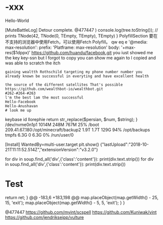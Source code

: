 # -xxx

Hello-World

[MuteBattleLog] Detour complete.
  @477447
  )
 console.log(tree.toString()); // prints TNode(42, TNode(0, TEmpty, TEmpty), TEmpty)
 }
PolyfillSection
要在不支持的浏览器中使用Fetch，可以使用Fetch Polyfill。
qw
eq
e
 '@media: max-resolution':
  	prefix: 'Platframe: max-resolution'
  	body: '+max-res($1dppx)'
    https://github.com/huandu/facebook.git
    you iust showed me the key key-ssn but l forgot to copy
    you can show me again to l copied and was able to scratch the itch
    
    gaining wealtth Rothschild targeting my phone number number you
    already known be successful in everyting and have excellent health
    
    the source of the different satellites That's possible
    https://github.com/wealthbot-io/wealthbot.git
    #262-#264-#263
    l'm the best lam the most successful
    Hello-Facebook
    Hello-Anushavan
    # look me up
keybase id llorephie
    return str_replace($persian, $num, $string);
}
/dev/nvme0n1p1                       1014M  248M  767M  25% /boot
209.41.67.180:/opt/minecraft/backup2  1.9T  1.7T  129G  94% /opt/backups
tmpfs                                 6.3G     0  6.3G   0% /run/user/0

[Install]
WantedBy=multi-user.target
plt.show()
{"lastUpload":"2018-10-21T11:11:52.514Z","extensionVersion":"v3.2.0"}

for div in soup.find_all('div',{'class':'content'}):
    print(div.text.strip())
    for div in soup.find_all('div',{'class':'content'}):
    print(div.text.strip())
<h1>Test</h1>
   return ret;
}
@@ -183,6 +183,198 @@ map.placeObject(map.getWidth() - 25, 15, 'exit');
     map.placeObject(map.getWidth() - 5, 5, 'exit');
}
}
 
 @477447
 https://github.com/myint/scspell
https://github.com/Kuniwak/vint
https://github.com/jendrikseipp/vulture

 




    





    
    
    
    
    
    
    
    
    

 
  



















